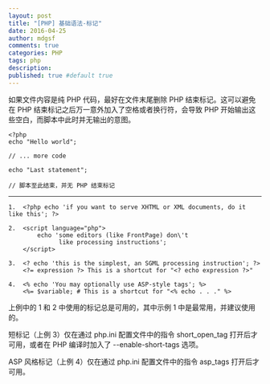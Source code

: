 ```yaml
---
layout: post
title: "[PHP] 基础语法-标记"
date: 2016-04-25
author: mdgsf
comments: true
categories: PHP
tags: php
description:
published: true #default true
---
```



如果文件内容是纯 PHP 代码，最好在文件末尾删除 PHP 结束标记。这可以避免在 PHP 结束标记之后万一意外加入了空格或者换行符，会导致 PHP 开始输出这些空白，而脚本中此时并无输出的意图。

```
<?php
echo "Hello world";

// ... more code

echo "Last statement";

// 脚本至此结束，并无 PHP 结束标记
```

<hr />



```
1.  <?php echo 'if you want to serve XHTML or XML documents, do it like this'; ?>

2.  <script language="php">
        echo 'some editors (like FrontPage) don\'t
              like processing instructions';
    </script>

3.  <? echo 'this is the simplest, an SGML processing instruction'; ?>
    <?= expression ?> This is a shortcut for "<? echo expression ?>"

4.  <% echo 'You may optionally use ASP-style tags'; %>
    <%= $variable; # This is a shortcut for "<% echo . . ." %>
```

上例中的 1 和 2 中使用的标记总是可用的，其中示例 1 中是最常用，并建议使用的。

短标记（上例 3）仅在通过 php.ini 配置文件中的指令 short_open_tag 打开后才可用，或者在 PHP 编译时加入了 --enable-short-tags 选项。

ASP 风格标记（上例 4）仅在通过 php.ini 配置文件中的指令 asp_tags 打开后才可用。
